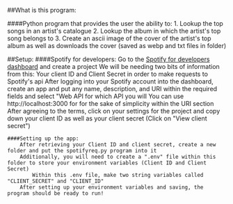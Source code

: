 ##What is this program:

####Python program that provides the user the ability to:
    1. Lookup the top songs in an artist's catalogue
    2. Lookup the album in which the artist's top song belongs to
    3. Create an ascii image of the cover of the artist's top album as well as downloads the cover (saved as webp and txt files in folder)

##Setup:
    ####Spotify for developers:
        Go to the [Spotify for developers dashboard](https://developer.spotify.com/dashboard) and create a project
            We will be needing two bits of information from this: Your client ID and Client Secret in order to make requests to Spotify's api
        After logging into your Spotify account into the dashboard, create an app and put any name, description, and URI within the required fields and select "Web API for which API you will
            You can use http://localhost:3000 for for the sake of simplicity within the URI section
        After agreeing to the terms, click on your settings for the project and copy down your client ID as well as your client secret (Click on "View client secret")
    
    ####Setting up the app:
        After retrieving your Client ID and client secret, create a new folder and put the spotifyreq.py program into it
        Additionally, you will need to create a ".env" file within this folder to store your environment variables (Client ID and Client Secret)
            Within this .env file, make two string variables called "CLIENT_SECRET" and "CLIENT_ID"
        After setting up your environment variables and saving, the program should be ready to run!